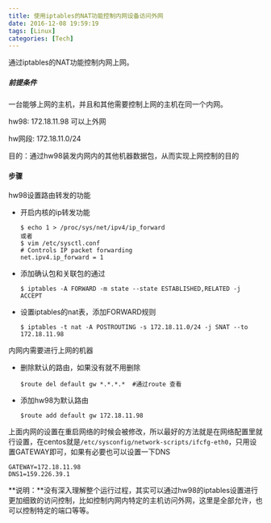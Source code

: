 ```yaml
---
title: 使用iptables的NAT功能控制内网设备访问外网
date: 2016-12-08 19:59:19
tags: [Linux]
categories: [Tech]
---
```

通过iptables的NAT功能控制内网上网。

##### 前提条件

一台能够上网的主机，并且和其他需要控制上网的主机在同一个内网。

hw98: 172.18.11.98 可以上外网

hw网段: 172.18.11.0/24

目的：通过hw98装发内网内的其他机器数据包，从而实现上网控制的目的

#### 步骤

hw98设置路由转发的功能

* 开启内核的ip转发功能

  ```shell
  $ echo 1 > /proc/sys/net/ipv4/ip_forward
  或者
  $ vim /etc/sysctl.conf
  # Controls IP packet forwarding
  net.ipv4.ip_forward = 1
  ```

* 添加确认包和关联包的通过

  ```shell
  $ iptables -A FORWARD -m state --state ESTABLISHED,RELATED -j ACCEPT
  ```

<!--more -->

* 设置iptables的nat表，添加FORWARD规则

  ```shell
  $ iptables -t nat -A POSTROUTING -s 172.18.11.0/24 -j SNAT --to 172.18.11.98
  ```

内网内需要进行上网的机器

* 删除默认的路由，如果没有就不用删除

  ```shell
  $route del default gw *.*.*.*  #通过route 查看
  ```

* 添加hw98为默认路由

  ```shell
  $route add default gw 172.18.11.98
  ```

上面内网的设置在重启网络的时候会被修改，所以最好的方法就是在网络配置里就行设置，在centos就是`/etc/sysconfig/network-scripts/ifcfg-eth0`，只用设置GATEWAY即可，如果有必要也可以设置一下DNS

```
GATEWAY=172.18.11.98
DNS1=159.226.39.1
```

**说明：**没有深入理解整个运行过程，其实可以通过hw98的iptables设置进行更加细致的访问控制，比如控制内网内特定的主机访问外网，这里是全部允许，也可以控制特定的端口等等。